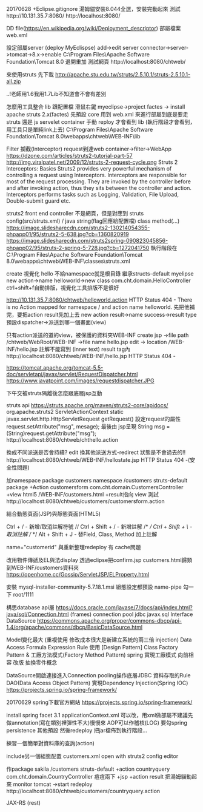 20170628
+Eclipse.gitignore
湯姆貓安裝8.044全選，安裝完動起來
測試http://10.131.35.7:8080/
http://localhost:8080/

DD file(https://en.wikipedia.org/wiki/Deployment_descriptor)
部屬檔案 web.xml

設定部屬server (deploy MyEclispse)
add->edit server connector->server->tomcat->8.x->enable
C:\Program Files\Apache Software Foundation\Tomcat 8.0
退開重加
測試網頁 http://localhost:8080/chtweb/

來使用struts 先下載
http://apache.stu.edu.tw/struts/2.5.10.1/struts-2.5.10.1-all.zip

..!老師用1.6我用1.7Lib不知道會不會有差別

怎麼用工具整合 lib 跟配置檔
滑鼠右鍵 myeclipse->project factes -> install apache struts 2.x(factes) 先預設 core
用到 web.xml 來進行部屬到底是要走 struts 還是 js servelet container
手動 reploy 才會看到 lib (執行階段才會看到，用工具只是單純link上去)
C:\Program Files\Apache Software Foundation\Tomcat 8.0\webapps\chtweb\WEB-INF\lib


Filter 攔截(Interceptor)
request到達web container->filter->WebApp 
https://dzone.com/articles/struts2-tutorial-part-57
http://img.viralpatel.net/2009/12/struts-2-request-cycle.png
Struts 2 Interceptors: Basics
Struts2 provides very powerful mechanism of controlling a request using Interceptors. Interceptors are responsible for most of the request processing. They are invoked by the controller before and after invoking action, thus they sits between the controller and action. Interceptors performs tasks such as Logging, Validation, File Upload, Double-submit guard etc.

struts2 front end controller
不是網頁，但是對應到 struts config(src/struts.xml) / java string(flag回應給配置檔) class method(...)
https://image.slidesharecdn.com/struts2-130214054355-phpapp01/95/struts2-5-638.jpg?cb=1360820919
https://image.slidesharecdn.com/struts2spring-090823045856-phpapp02/95/struts-2-spring-5-728.jpg?cb=1272041750
執行階段在C:\Program Files\Apache Software Foundation\Tomcat 8.0\webapps\chtweb\WEB-INF\classes\struts.xml

create 視覺化 hello 不給namespace就是根目錄 繼承structs-default
myelipse new action->name helloworld->new class com.cht.domain.HelloController
ctrl+shift+f自動排版，視覺化工具排版不是很好

http://10.131.35.7:8080/chtweb/helloworld.action
HTTP Status 404 - There is no Action mapped for namespace / and action name helloworld.
先把他補完，要把action result先加上去
new action result->name success->result type預設dispatcher->派送到哪一個畫面(view)

只有action派送的道的view，被保護的資料夾WEB-INF
create jsp ->file path /chtweb/WebRoot/WEB-INF ->file name hello.jsp
edit -> location /WEB-INF/hello.jsp
註解不能寫到 (inner text) result tag內
http://localhost:8080/chtweb/WEB-INF/hello.jsp
HTTP Status 404 -

https://tomcat.apache.org/tomcat-5.5-doc/servletapi/javax/servlet/RequestDispatcher.html
https://www.javatpoint.com/images/requestdispatcher.JPG

下午交被struts隔離後怎麼跟底層jsp互動

struts api
https://struts.apache.org/maven/struts2-core/apidocs/
org.apache.struts2 ServletActionContext 
static javax.servlet.http.HttpServletRequest	getRequest()
設定request的屬性 request.setAttribute("msg", mesage);
最後由 jsp呈現 String msg = (String)request.getAttribute("msg");
http://localhost:8080/chtweb/chthello.action

換成不同派送是否會持續?
edit 換其他派送方式-redirect 狀態是不會過去的!!
http://localhost:8080/chtweb/WEB-INF/hellostate.jsp
HTTP Status 404 -(安全性問題)

加namespace package customers namespace /customers struts-default package
+Action customersform com.cht.domain.CustomersController
+view html5 /WEB-INF/customers.html
+result指向 view
測試 http://localhost:8080/chtweb/customers/customersform.action

結合動態頁面(JSP)與靜態頁面(HTML5)

Ctrl + /                - 新增/取消註解符號 //
Ctrl + Shift + /   - 新增註解 /*  */
Ctrl + Shift + \   - 取消註解 /*  */
Alt + Shift + J   - 替Field, Class, Method 加上註解

name="customerid"
與重新整理redeploy 有 cache問題

改用物件傳遞及EL與法display
透過eclipse把confirm.jsp customers.html歸類到WEB-INF/customers資料夾
https://openhome.cc/Gossip/ServletJSP/ELProperty.html

安裝 mysql-installer-community-5.7.18.1.msi
組態設定都預設 name-pipe 勾一下 root/1111

構思database api層
https://docs.oracle.com/javase/7/docs/api/index.html?java/sql/Connection.html (frames)
connection pool jdbc
javax.sql
Interface DataSource
https://commons.apache.org/proper/commons-dbcp/api-1.4/org/apache/commons/dbcp/BasicDataSource.html

Model變化最大 (重複使用 修改成本很大是新建立系統的兩三倍 injection)
Data Access
Formula
Expression
Rule
使用 [Design Pattern] Class Factory Pattern &  工廠方法模式(Factory Method Pattern) 
spring 實現工廠模式 向前相容 改版 抽換零件概念

DataSource開啟連接進入Connection pooling操作底層JDBC
資料存取的Rule DAO(Data Access Object Pattern)
實現Dependency Injection(Spring IOC)
https://projects.spring.io/spring-framework/

20170629
spring下載官方網站 https://projects.spring.io/spring-framework/

install spring facet 3.1
applicationContext.xml 可以改，用xml做部屬不建議先做annotation(寫在類別裡彈性不大)慢慢來
AOP可以作稽核(LOG)
要勾spring persistence 其他預設
然後redeploy 把jar檔佈到執行階段...

練習一個簡單對資料庫的查詢(action)

include另一個組態配置 customers.xml
open with struts2 config editor

作package sakila /customers struts-default
+action countryquery com.cht.domain.CountryController 痘痘兩下
+jsp
+action result
把湯姆貓動起來 monitor tomcat ->start redeploy
http://localhost:8080/chtweb/customers/countryquery.action


JAX-RS (rest)

